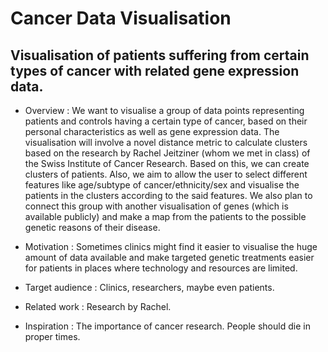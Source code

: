 # Cancer Data Visualisation 

## Visualisation of patients suffering from certain types of cancer with related gene expression data.

* Overview : We want to visualise a group of data points representing patients and controls having a certain type of cancer, based on their personal characteristics as well as gene expression data. The visualisation will involve a novel distance metric to calculate clusters based on the research by Rachel Jeitziner (whom we met in class) of the Swiss Institute of Cancer Research. Based on this, we can create clusters of patients. Also, we aim to allow the user to select different features like age/subtype of cancer/ethnicity/sex and visualise the patients in the clusters according to the said features. We also plan to connect this group with another visualisation of genes (which is available publicly) and make a map from the patients to the possible genetic reasons of their disease.

* Motivation : Sometimes clinics might find it easier to visualise the huge amount of data available and make targeted genetic treatments easier for patients in places where technology and resources are limited. 

* Target audience : Clinics, researchers, maybe even patients. 

* Related work : Research by Rachel. 

* Inspiration : The importance of cancer research. People should die in proper times.
